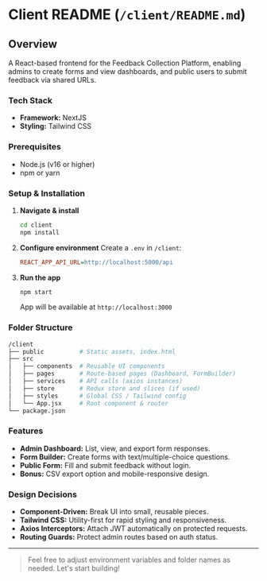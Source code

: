 # Client README (`/client/README.md`)

## Overview

A React-based frontend for the Feedback Collection Platform, enabling admins to create forms and view dashboards, and public users to submit feedback via shared URLs.

### Tech Stack

- **Framework:** NextJS
- **Styling:** Tailwind CSS

### Prerequisites

- Node.js (v16 or higher)
- npm or yarn

### Setup & Installation

1. **Navigate & install**

   ```bash
   cd client
   npm install
   ```

2. **Configure environment**
   Create a `.env` in `/client`:

   ```ini
   REACT_APP_API_URL=http://localhost:5000/api
   ```

3. **Run the app**

   ```bash
   npm start
   ```

   App will be available at `http://localhost:3000`

### Folder Structure

```bash
/client
├── public          # Static assets, index.html
├── src
│   ├── components  # Reusable UI components
│   ├── pages       # Route-based pages (Dashboard, FormBuilder)
│   ├── services    # API calls (axios instances)
│   ├── store       # Redux store and slices (if used)
│   ├── styles      # Global CSS / Tailwind config
│   └── App.jsx     # Root component & router
└── package.json
```

### Features

- **Admin Dashboard:** List, view, and export form responses.
- **Form Builder:** Create forms with text/multiple-choice questions.
- **Public Form:** Fill and submit feedback without login.
- **Bonus:** CSV export option and mobile-responsive design.

### Design Decisions

- **Component-Driven:** Break UI into small, reusable pieces.
- **Tailwind CSS:** Utility-first for rapid styling and responsiveness.
- **Axios Interceptors:** Attach JWT automatically on protected requests.
- **Routing Guards:** Protect admin routes based on auth status.

---

> Feel free to adjust environment variables and folder names as needed. Let's start building!
